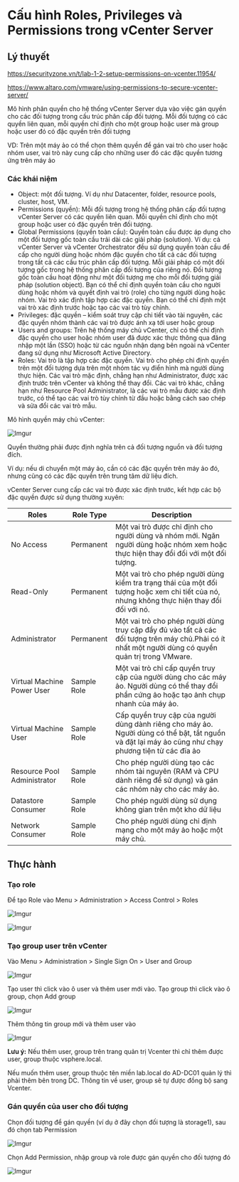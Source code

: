 # Cấu hình Roles, Privileges và Permissions trong vCenter Server

## Lý thuyết

https://securityzone.vn/t/lab-1-2-setup-permissions-on-vcenter.11954/

https://www.altaro.com/vmware/using-permissions-to-secure-vcenter-server/

Mô hình phân quyền cho hệ thống vCenter Server dựa vào việc gán quyền cho các đối tượng trong cấu trúc phân cấp đối tượng.
Mỗi đối tượng có các quyền liên quan, mỗi quyền chỉ định cho một group hoặc user mà group hoặc user đó có đặc quyền trên đối tượng

VD: Trên một máy ảo có thể chọn thêm quyền để gán vai trò cho user hoặc nhóm user, vai trò này cung cấp cho những user đó các đặc quyền tương ứng trên máy ảo

### Các khái niệm

- Object: một đối tượng. Ví dụ như Datacenter, folder, resource pools, cluster, host, VM.
- Permissions (quyền): Mỗi đối tượng trong hệ thống phân cấp đối tượng vCenter Server có các quyền liên quan. Mỗi quyền chỉ định cho một group hoặc user có đặc quyền trên đối tượng.
- Global Permissions (quyền toàn cầu): Quyền toàn cầu được áp dụng cho một đối tượng gốc toàn cầu trải dài các giải pháp (solution). Ví dụ: cả vCenter Server và vCenter Orchestrator đều sử dụng quyền toàn cầu để cấp cho người dùng hoặc nhóm đặc quyền cho tất cả các đối tượng trong tất cả các cấu trúc phân cấp đối tượng. Mỗi giải pháp có một đối tượng gốc trong hệ thống phân cấp đối tượng của riêng nó. Đối tượng gốc toàn cầu hoạt động như một đối tượng mẹ cho mỗi đối tượng giải pháp (solution object). Bạn có thể chỉ định quyền toàn cầu cho người dùng hoặc nhóm và quyết định vai trò (role) cho từng người dùng hoặc nhóm. Vai trò xác định tập hợp các đặc quyền. Bạn có thể chỉ định một vai trò xác định trước hoặc tạo các vai trò tùy chỉnh.
- Privileges: đặc quyền – kiểm soát truy cập chi tiết vào tài nguyên, các đặc quyền nhóm thành các vai trò được ánh xạ tới user hoặc group
- Users and groups: Trên hệ thống máy chủ vCenter, chỉ có thể chỉ định đặc quyền cho user hoặc nhóm user đã được xác thực thông qua đăng nhập một lần (SSO) hoặc từ các nguồn nhận dạng bên ngoài nà vCenter đang sử dụng như Microsoft Active Directory.
- Roles: Vai trò là tập hợp các đặc quyền. Vai trò cho phép chỉ định quyền trên một đối tượng dựa trên một nhóm tác vụ điển hình mà người dùng thực hiện. Các vai trò mặc định, chẳng hạn như Administrator, được xác định trước trên vCenter và không thể thay đổi. Các vai trò khác, chẳng hạn như Resource Pool Administrator, là các vai trò mẫu được xác định trước, có thể tạo các vai trò tùy chỉnh từ đầu hoặc bằng cách sao chép và sửa đổi các vai trò mẫu.

Mô hình quyền máy chủ vCenter:

![Imgur](https://i.imgur.com/Vg1CKde.png)

Quyền thường phải được định nghĩa trên cả đối tượng nguồn và đối tượng đích. 

Ví dụ: nếu di chuyển một máy ảo, cần có các đặc quyền trên máy ảo đó, nhưng cũng có các đặc quyền trên trung tâm dữ liệu đích.

vCenter Server cung cấp các vai trò được xác định trước, kết hợp các bộ đặc quyền được sử dụng thường xuyên:

| Roles    | Role Type |Description         |
| ----------- | ----------- |----------|
| No Access   | Permanent       | Một vai trò được chỉ định cho người dùng và nhóm mới. Ngăn người dùng hoặc nhóm xem hoặc thực hiện thay đổi đối với một đối tượng. |
| Read-Only  | Permanent        | 	Một vai trò cho phép người dùng kiểm tra trạng thái của một đối tượng hoặc xem chi tiết của nó, nhưng không thực hiện thay đổi đối với nó. |
| Administrator   | Permanent       | Một vai trò cho phép người dùng truy cập đầy đủ vào tất cả các đối tượng trên máy chủ.Phải có ít nhất một người dùng có quyền quản trị trong VMware. |
| Virtual Machine Power User  | Sample Role        | Một vai trò chỉ cấp quyền truy cập của người dùng cho các máy ảo. Người dùng có thể thay đổi phần cứng ảo hoặc tạo ảnh chụp nhanh của máy ảo. |
| Virtual Machine User     | Sample Role       | Cấp quyền truy cập của người dùng dành riêng cho máy ảo. Người dùng có thể bật, tắt nguồn và đặt lại máy ảo cũng như chạy phương tiện từ các đĩa ảo |
| Resource Pool Administrator   | Sample Role        | Cho phép người dùng tạo các nhóm tài nguyên (RAM và CPU dành riêng để sử dụng) và gán các nhóm này cho các máy ảo. |
| Datastore Consumer   | Sample Role        | Cho phép người dùng sử dụng không gian trên một kho dữ liệu |
| Network Consumer   | Sample Role        | Cho phép người dùng chỉ định mạng cho một máy ảo hoặc một máy chủ. |

## Thực hành

### Tạo role

Để tạo Role vào Menu > Administration > Access Control > Roles

![Imgur](https://i.imgur.com/3TVqnvH.png)

![Imgur](https://i.imgur.com/L8vonxv.png)

### Tạo group user trên vCenter

Vào Menu > Administration > Single Sign On > User and Group

![Imgur](https://i.imgur.com/3TVqnvH.png)

Tạo user thì click vào ô user và thêm user mới vào. Tạo group thì click vào ô group, chọn Add group

![Imgur](https://i.imgur.com/DdTHRt8.png)

Thêm thông tin group mới và thêm user vào

![Imgur](https://i.imgur.com/HRvvN43.png)

**Lưu ý:** Nếu thêm user, group trên trang quản trị Vcenter thì chỉ thêm được user, group thuộc vsphere.local. 

Nếu muốn thêm user, group thuộc tên miền lab.local do AD-DC01 quản lý thì phải thêm bên trong DC. Thông tin về user, group sẽ tự được đồng bộ sang Vcenter.

### Gán quyền của user cho đối tượng

Chọn đối tượng để gán quyền (ví dụ ở đây chọn đối tượng là storage1), sau đó chọn tab Permission

![Imgur](https://i.imgur.com/366eIy2.png)

Chọn Add Permission, nhập group và role được gán quyền cho đối tượng đó

![Imgur](https://i.imgur.com/MnvRFie.png)

